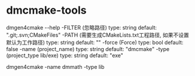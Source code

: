 # dmcmake-tools

dmgen4cmake --help
    -FILTER (忽略路径) type: string default: ".git;.svn;CMakeFiles"
    -PATH (需要生成CMakeLists.txt工程路径, 如果不设置 默认为工作路径)
      type: string default: ""
    -force (Force) type: bool default: false
    -name (project_name) type: string default: "dmcmake"
    -type (project_type lib/exe) type: string default: "exe"

dmgen4cmake -name dmmath -type lib